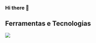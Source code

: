 <link rel="stylesheet" href="https://cdn.jsdelivr.net/gh/devicons/devicon@v2.15.1/devicon.min.css">

### Hi there 👋


<!--
**mateusribeiroo/mateusribeiroo** is a ✨ _special_ ✨ repository because its `README.md` (this file) appears on your GitHub profile.

Here are some ideas to get you started:

- 🔭 I’m currently working on ...
- 🌱 I’m currently learning ...
- 👯 I’m looking to collaborate on ...
- 🤔 I’m looking for help with ...
- 💬 Ask me about ...
- 📫 How to reach me: ...
- 😄 Pronouns: ...
- ⚡ Fun fact: ...
-->

## Ferramentas e Tecnologias
<i class="devicon-javascript-plain colored"></i>
<i class="devicon-typescript-plain colored"></i>
<i class="devicon-adonisjs-original colored"></i>
<i class="devicon-nodejs-plain colored"></i>
<i class="devicon-django-plain colored"></i>
<img src="https://cdn.jsdelivr.net/gh/devicons/devicon/icons/git/git-plain.svg" />

